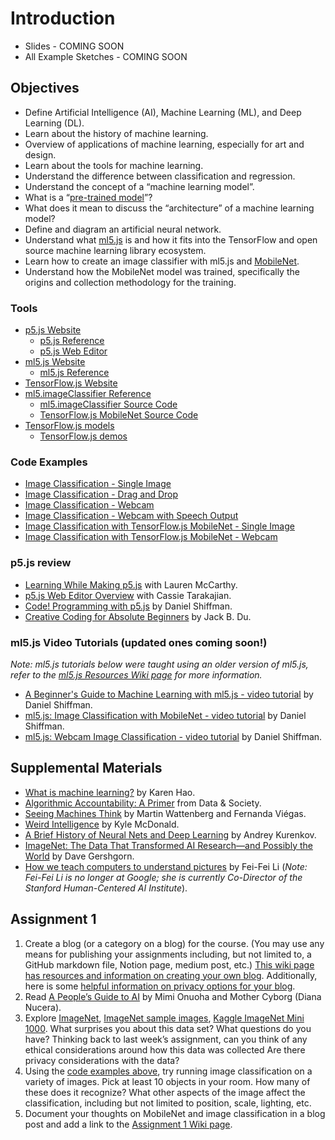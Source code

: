# Introduction

- Slides - COMING SOON
- All Example Sketches - COMING SOON

## Objectives

- Define Artificial Intelligence (AI), Machine Learning (ML), and Deep Learning (DL).
- Learn about the history of machine learning.
- Overview of applications of machine learning, especially for art and design.
- Learn about the tools for machine learning.
- Understand the difference between classification and regression.
- Understand the concept of a “machine learning model”.
- What is a “[pre-trained model](https://docs.ml5js.org/#/learn/ml5-glossary?id=pretrained-model)”?
- What does it mean to discuss the “architecture” of a machine learning model?
- Define and diagram an artificial neural network.
- Understand what [ml5.js](https://ml5js.org/about/) is and how it fits into the TensorFlow and open source machine learning library ecosystem.
- Learn how to create an image classifier with ml5.js and [MobileNet](https://docs.ml5js.org/#/learn/ml5-glossary?id=mobilenet).
- Understand how the MobileNet model was trained, specifically the origins and collection methodology for the training.

### Tools

- [p5.js Website](https://p5js.org)
  - [p5.js Reference](https://p5js.org/reference/)
  - [p5.js Web Editor](https://editor.p5js.org)
- [ml5.js Website](https://ml5js.org)
  - [ml5.js Reference](https://docs.ml5js.org/#/reference/overview)
- [TensorFlow.js Website](https://www.tensorflow.org/js)
- [ml5.imageClassifier Reference](https://docs.ml5js.org/#/reference/image-classifier)
  - [ml5.imageClassifier Source Code](https://github.com/ml5js/ml5-next-gen/tree/main/src/ImageClassifier)
  - [TensorFlow.js MobileNet Source Code](https://github.com/tensorflow/tfjs-models/tree/master/mobilenet)
- [TensorFlow.js models](https://www.tensorflow.org/js/models)
  - [TensorFlow.js demos](https://www.tensorflow.org/js/demos)

### Code Examples

- [Image Classification - Single Image](https://editor.p5js.org/ml5/sketches/pjPr6XmPY)
- [Image Classification - Drag and Drop](https://editor.p5js.org/jackbdu/sketches/LKbmAl6o_)
- [Image Classification - Webcam](https://editor.p5js.org/ml5/sketches/K0sjaEO19)
- [Image Classification - Webcam with Speech Output](https://editor.p5js.org/jackbdu/sketches/Zja0ej8tn)
- [Image Classification with TensorFlow.js MobileNet - Single Image](https://editor.p5js.org/jackbdu/sketches/5DEdb8_E-)
- [Image Classification with TensorFlow.js MobileNet - Webcam](https://editor.p5js.org/jackbdu/sketches/FP7PTjj_X)

### p5.js review

- [Learning While Making p5.js](https://youtu.be/1k3X4DLDHdc) with Lauren McCarthy.
- [p5.js Web Editor Overview](https://youtu.be/x1rJJRVTpAI) with Cassie Tarakajian.
- [Code! Programming with p5.js](https://www.youtube.com/playlist?list=PLRqwX-V7Uu6Zy51Q-x9tMWIv9cueOFTFA) by Daniel Shiffman.
- [Creative Coding for Absolute Beginners](https://www.youtube.com/playlist?list=PLUbmjnHkwarjjudjj2dclvClnL5ngpDze) by Jack B. Du.

### ml5.js Video Tutorials (updated ones coming soon!)

_Note: ml5.js tutorials below were taught using an older version of ml5.js, refer to the [ml5.js Resources Wiki page](https://github.com/jackbdu/Intro-ML-Arts-IMA-Summer24/wiki/ml5.js-Resources) for more information._

- [A Beginner's Guide to Machine Learning with ml5.js - video tutorial](https://youtu.be/jmznx0Q1fP0?list=PLRqwX-V7Uu6YPSwT06y_AEYTqIwbeam3y) by Daniel Shiffman.
- [ml5.js: Image Classification with MobileNet - video tutorial](https://youtu.be/yNkAuWz5lnY?list=PLRqwX-V7Uu6YPSwT06y_AEYTqIwbeam3y) by Daniel Shiffman.
- [ml5.js: Webcam Image Classification - video tutorial](https://youtu.be/D9BoBSkLvFo?list=PLRqwX-V7Uu6YPSwT06y_AEYTqIwbeam3y) by Daniel Shiffman.

## Supplemental Materials

- [What is machine learning?](https://www.technologyreview.com/s/612437/what-is-machine-learning-we-drew-you-another-flowchart/) by Karen Hao.
- [Algorithmic Accountability: A Primer](https://datasociety.net/wp-content/uploads/2018/04/Data_Society_Algorithmic_Accountability_Primer_FINAL-4.pdf) from Data & Society.
- [Seeing Machines Think](https://youtu.be/ugkfmHBW74Q) by Martin Wattenberg and Fernanda Viégas.
- [Weird Intelligence](https://vimeo.com/304110435) by Kyle McDonald.
- [A Brief History of Neural Nets and Deep Learning](http://www.andreykurenkov.com/writing/a-brief-history-of-neural-nets-and-deep-learning/) by Andrey Kurenkov.
- [ImageNet: The Data That Transformed AI Research—and Possibly the World](https://qz.com/1034972/the-data-that-changed-the-direction-of-ai-research-and-possibly-the-world/) by Dave Gershgorn.
- [How we teach computers to understand pictures](https://www.youtube.com/watch?v=40riCqvRoMs) by Fei-Fei Li (_Note: Fei-Fei Li is no longer at Google; she is currently Co-Director of the Stanford Human-Centered AI Institute_).

## Assignment 1

1. Create a blog (or a category on a blog) for the course. (You may use any means for publishing your assignments including, but not limited to, a GitHub markdown file, Notion page, medium post, etc.) [This wiki page has resources and information on creating your own blog](https://github.com/jackbdu/Intro-ML-Arts-IMA-Summer24/wiki/Documentation-Blog-Resources). Additionally, here is some [helpful information on privacy options for your blog](https://www.nyu.edu/servicelink/KB0012245).
2. Read [A People’s Guide to AI](https://alliedmedia.org/wp-content/uploads/2020/09/peoples-guide-ai.pdf) by Mimi Onuoha and Mother Cyborg (Diana Nucera).
3. Explore [ImageNet](http://image-net.org/index), [ImageNet sample images](https://github.com/EliSchwartz/imagenet-sample-images/blob/master/gallery.md), [Kaggle ImageNet Mini 1000](https://www.kaggle.com/datasets/ifigotin/imagenetmini-1000). What surprises you about this data set? What questions do you have? Thinking back to last week’s assignment, can you think of any ethical considerations around how this data was collected Are there privacy considerations with the data?
4. Using the [code examples above](#code-examples), try running image classification on a variety of images. Pick at least 10 objects in your room. How many of these does it recognize? What other aspects of the image affect the classification, including but not limited to position, scale, lighting, etc.
5. Document your thoughts on MobileNet and image classification in a blog post and add a link to the [Assignment 1 Wiki page](https://github.com/ml5js/Intro-ML-Arts-IMA-F24/wiki/Assignment-1).
